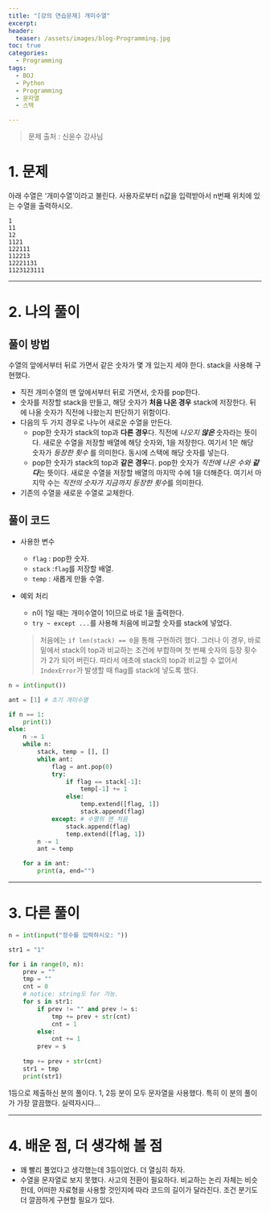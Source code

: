 ```yaml
---
title: "[강의 연습문제] 개미수열"
excerpt: 
header:
  teaser: /assets/images/blog-Programming.jpg
toc: true
categories:
  - Programming
tags:
  - BOJ
  - Python
  - Programming
  - 문자열
  - 스택

---
```






> 문제 출처 : 신윤수 강사님

# 1. 문제



아래 수열은 ‘개미수열’이라고 불린다. 사용자로부터 n값을 입력받아서 n번째 위치에 있는 수열을 출력하시오.

```
1
11
12
1121
122111
112213
12221131
1123123111
```



---



# 2. 나의 풀이 



## 풀이 방법

 

 수열의 앞에서부터 뒤로 가면서 같은 숫자가 몇 개 있는지 세야 한다. stack을 사용해 구현했다.

* 직전 개미수열의 맨 앞에서부터 뒤로 가면서, 숫자를 pop한다.
* 숫자를 저장할 stack을 만들고, 해당 숫자가 **처음 나온 경우** stack에 저장한다. 뒤에 나올 숫자가 직전에 나왔는지 판단하기 위함이다.
* 다음의 두 가지 경우로 나누어 새로운 수열을 만든다.
  * pop한 숫자가 stack의 top과 **다른 경우**다. 직전에 *나오지 **않은*** 숫자라는 뜻이다. 새로운 수열을 저장할 배열에 해당 숫자와, 1을 저장한다. 여기서 1은 해당 숫자가 *등장한 횟수* 를 의미한다. 동시에 스택에 해당 숫자를 넣는다.
  * pop한 숫자가 stack의 top과 **같은 경우**다. pop한 숫자가 *직전에 나온 수와 **같다***는 뜻이다. 새로운 수열을 저장할 배열의 마지막 수에 1을 더해준다. 여기서 마지막 수는 *직전의 숫자가 지금까지 등장한 횟수*를 의미한다.
* 기존의 수열을 새로운 수열로 교체한다.





## 풀이 코드

* 사용한 변수

  * `flag` : pop한 숫자.
  * `stack` :`flag`를 저장할 배열.
  * `temp` : 새롭게 만들 수열.

* 예외 처리
  
  * n이 1일 때는 개미수열이 1이므로 바로 1을 출력한다.
  * `try ~ except ...`를 사용해 처음에 비교할 숫자를 stack에 넣었다.
  
  > 처음에는 `if len(stack) == 0`을 통해 구현하려 했다. 그러나 이 경우, 바로 밑에서 stack의 top과 비교하는 조건에 부합하며 첫 번째 숫자의 등장 횟수가 2가 되어 버린다. 따라서 애초에 stack의 top과 비교할 수 없어서 `IndexError`가 발생할 때 flag를 stack에 넣도록 했다.

```python
n = int(input())

ant = [1] # 초기 개미수열

if n == 1:
    print(1)
else:
    n -= 1
    while n:
        stack, temp = [], []
        while ant:
            flag = ant.pop(0)
            try:
                if flag == stack[-1]:
                    temp[-1] += 1
                else:
                    temp.extend([flag, 1])
                    stack.append(flag)
            except: # 수열의 맨 처음
                stack.append(flag)
                temp.extend([flag, 1])
        n -= 1
        ant = temp

    for a in ant:
        print(a, end="")
```





---

# 3. 다른 풀이



```python
n = int(input("정수를 입력하시오: "))

str1 = "1"

for i in range(0, n):
    prev = ""
    tmp = ""
    cnt = 0
    # notice: string도 for 가능.
    for s in str1:
        if prev != "" and prev != s:
            tmp += prev + str(cnt)
            cnt = 1
        else:
            cnt += 1
        prev = s
        
    tmp += prev + str(cnt)
    str1 = tmp
    print(str1)
```



 1등으로 제출하신 분의 풀이다. 1, 2등 분이 모두 문자열을 사용했다. 특히 이 분의 풀이가 가장 깔끔했다. 실력자시다...



---

# 4. 배운 점, 더 생각해 볼 점



*  꽤 빨리 풀었다고 생각했는데 3등이었다. 더 열심히 하자.
*  수열을 문자열로 보지 못했다. 사고의 전환이 필요하다. 비교하는 논리 자체는 비슷한데, 어떠한 자료형을 사용할 것인지에 따라 코드의 길이가 달라진다. 조건 분기도 더 깔끔하게 구현할 필요가 있다.

